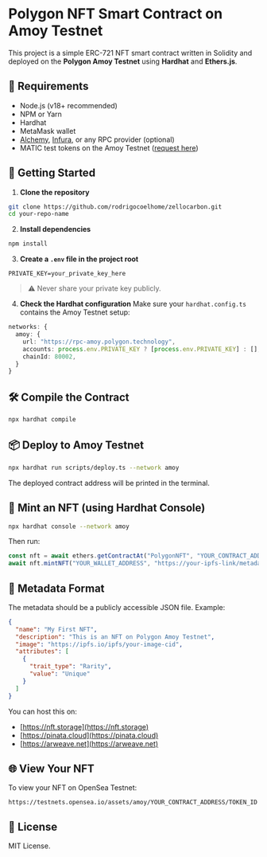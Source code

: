 # Polygon NFT Smart Contract on Amoy Testnet

This project is a simple ERC-721 NFT smart contract written in Solidity and deployed on the **Polygon Amoy Testnet** using **Hardhat** and **Ethers.js**.

## 🧱 Requirements

- Node.js (v18+ recommended)
- NPM or Yarn
- Hardhat
- MetaMask wallet
- [Alchemy](https://alchemy.com/), [Infura](https://infura.io/), or any RPC provider (optional)
- MATIC test tokens on the Amoy Testnet ([request here](https://faucet.polygon.technology/))

## 🚀 Getting Started

1. **Clone the repository**

```bash
git clone https://github.com/rodrigocoelhome/zellocarbon.git
cd your-repo-name
```

2. **Install dependencies**

```bash
npm install
```

3. **Create a `.env` file in the project root**

```env
PRIVATE_KEY=your_private_key_here
```

> ⚠️ Never share your private key publicly.

4. **Check the Hardhat configuration**
Make sure your `hardhat.config.ts` contains the Amoy Testnet setup:

```ts
networks: {
  amoy: {
    url: "https://rpc-amoy.polygon.technology",
    accounts: process.env.PRIVATE_KEY ? [process.env.PRIVATE_KEY] : [],
    chainId: 80002,
  }
}
```

## 🛠️ Compile the Contract

```bash
npx hardhat compile
```

## 📦 Deploy to Amoy Testnet

```bash
npx hardhat run scripts/deploy.ts --network amoy
```

The deployed contract address will be printed in the terminal.

## 🧪 Mint an NFT (using Hardhat Console)

```bash
npx hardhat console --network amoy
```

Then run:

```js
const nft = await ethers.getContractAt("PolygonNFT", "YOUR_CONTRACT_ADDRESS");
await nft.mintNFT("YOUR_WALLET_ADDRESS", "https://your-ipfs-link/metadata.json");
```

## 🧾 Metadata Format

The metadata should be a publicly accessible JSON file. Example:

```json
{
  "name": "My First NFT",
  "description": "This is an NFT on Polygon Amoy Testnet",
  "image": "https://ipfs.io/ipfs/your-image-cid",
  "attributes": [
    {
      "trait_type": "Rarity",
      "value": "Unique"
    }
  ]
}
```

You can host this on:
- [https://nft.storage](https://nft.storage)
- [https://pinata.cloud](https://pinata.cloud)
- [https://arweave.net](https://arweave.net)

## 🌐 View Your NFT

To view your NFT on OpenSea Testnet:

```
https://testnets.opensea.io/assets/amoy/YOUR_CONTRACT_ADDRESS/TOKEN_ID
```

## 📄 License

MIT License.
